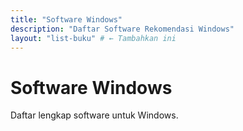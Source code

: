 ```yaml
---
title: "Software Windows"
description: "Daftar Software Rekomendasi Windows"
layout: "list-buku" # ← Tambahkan ini
---
```


# Software Windows

Daftar lengkap software untuk Windows.